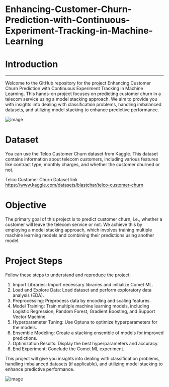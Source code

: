 # Enhancing-Customer-Churn-Prediction-with-Continuous-Experiment-Tracking-in-Machine-Learning

# Introduction
------------------

Welcome to the GitHub repository for the project Enhancing Customer Churn Prediction with Continuous Experiment Tracking in Machine Learning. This hands-on project focuses on predicting customer churn in a telecom service using a model stacking approach. We aim to provide you with insights into dealing with classification problems, handling imbalanced datasets, and utilizing model stacking to enhance predictive performance.

![image](https://github.com/Dhananjaysingh09/Enhancing-Customer-Churn-Prediction-with-Continuous-Experiment-Tracking-in-Machine-Learning/assets/111298483/1d887f20-ce0a-4cba-be45-d07f423062b4)

# Dataset
You can use the Telco Customer Churn dataset from Kaggle. This dataset contains information about telecom customers, including various features like contract type, monthly charges, and whether the customer churned or not.

Telco Customer Churn Dataset link https://www.kaggle.com/datasets/blastchar/telco-customer-churn

# Objective
The primary goal of this project is to predict customer churn, i.e., whether a customer will leave the telecom service or not. We achieve this by employing a model stacking approach, which involves training multiple machine learning models and combining their predictions using another model.

# Project Steps
Follow these steps to understand and reproduce the project:

1) Import Libraries: Import necessary libraries and initialize Comet ML.
2) Load and Explore Data: Load dataset and perform exploratory data analysis (EDA).
3) Preprocessing: Preprocess data by encoding and scaling features.
4) Model Training: Train multiple machine learning models, including Logistic Regression, Random Forest, Gradient Boosting, and Support Vector Machine.
5) Hyperparameter Tuning: Use Optuna to optimize hyperparameters for the models.
6) Ensemble Modeling: Create a stacking ensemble of models for improved predictions.
7) Optimization Results: Display the best hyperparameters and accuracy.
8) End Experiment: Conclude the Comet ML experiment.

This project will give you insights into dealing with classification problems, handling imbalanced datasets (if applicable), and utilizing model stacking to enhance predictive performance.

![image](https://github.com/Dhananjaysingh09/Enhancing-Customer-Churn-Prediction-with-Continuous-Experiment-Tracking-in-Machine-Learning/assets/111298483/d8e34a2d-f074-4cd8-bc1d-b932fa1b2f07)

